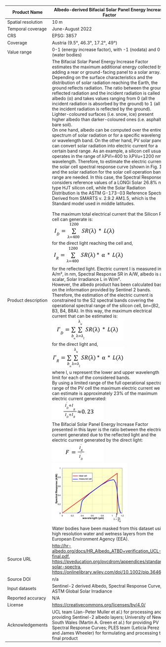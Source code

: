 |Product Name| Albedo-derived Bifacial Solar Panel Energy Increase Factor |
| --- | --- |
| Spatial resolution | 10 m |
| Temporal coverage | June-August 2022 |
| CRS | EPSG: 3857 |
| Coverage | Austria (9.5°, 46.3°, 17.2°, 49°) |
| Value range | 0-1 (energy increase factor), with -1 (nodata) and 0 (water bodies) |
| Product description | The Bifacial Solar Panel Energy Increase Factor estimates the maximum additional energy collected by adding a rear or ground-facing panel to a solar array. Depending on the surface characteristics and the distribution of solar radiation reaching the Earth, the ground reflects radiation. The ratio between the ground reflected radiation and the incident radiation is called albedo (α) and takes values ranging from 0 (all the incident radiation is absorbed by the ground) to 1 (all the incident radiation is reflected by the ground). Lighter-coloured surfaces (i.e. snow, ice) present higher albedo than darker-coloured ones (i.e. asphalt, bare soil).<br/>On one hand, albedo can be computed over the entire spectrum of solar radiation or for a specific wavelength or wavelength band. On the other hand, PV solar panels can convert solar radiation into electric current for a certain band range. As an example, a silicon cell usually operates in the range of λPVl=400 to λPVu=1200 nm wavelength. Therefore, to estimate the electric current, the solar cell spectral response curve (shown in Fig. 1) and the solar radiation for the solar cell operation band range are needed. In this case, the Spectral Response considers reference values of a LONGi Solar 26.8% n-type HJT silicon cell, while the Solar Radiation Distribution is the ASTM G-173-03 Reference Spectra Derived from SMARTS v. 2.9.2 AM1.5, which is the Standard model used in middle latitudes.<br/><br/>The maximum total electrical current that the Silicon PV cell can generate is:<br/>![](https://raw.githubusercontent.com/eurodatacube/eodash-assets/main/collections/gtif-datainfo/albedo_formula1.png)<br/>for the direct light reaching the cell and,<br/>![](https://raw.githubusercontent.com/eurodatacube/eodash-assets/main/collections/gtif-datainfo/albedo_formula2.png)<br/> for the reflected light. Electric current I is measured in A/m²,  in nm, Spectral Response SR in A/W, albedo is a scalar, Solar Irradiance L in W/m².<br/>However, the albedo product has been calculated based on the information provided by Sentinel 2 bands. Therefore, the estimation of the electric current is constrained to the S2 spectral bands covering the operational spectral range of the silicon cell, bn={B2, B3, B4, B8A}. In this way, the maximum electrical current that can be estimated is:<br/>![](https://raw.githubusercontent.com/eurodatacube/eodash-assets/main/collections/gtif-datainfo/albedo_formula3.png)<br/> for the direct light and,<br/>![](https://raw.githubusercontent.com/eurodatacube/eodash-assets/main/collections/gtif-datainfo/albedo_formula4.png) <br/> where l, u represent the lower and upper wavelength limit for each of the considered bands.<br/> By using a limited range of the full operational spectral range of the PV cell the maximum electric current we can estimate is approximately 23% of the maximum electric current generated:<br/>![](https://raw.githubusercontent.com/eurodatacube/eodash-assets/main/collections/gtif-datainfo/albedo_formula5.png)<br/>The Bifacial Solar Panel Energy Increase Factor presented in this layer is the ratio between the electric current generated due to the reflected light and the electric current generated by the direct light:<br/>![](https://raw.githubusercontent.com/eurodatacube/eodash-assets/main/collections/gtif-datainfo/albedo_formula6.png)<br/>![](https://raw.githubusercontent.com/eurodatacube/eodash-assets/main/collections/gtif-datainfo/albedo_figure1.png)<br/>Water bodies have been masked from this dataset using high resolution water and wetness layers from the European Environment Agency (EEA). |
| Source URL | http://hr-albedo.org/docs/HR_Albedo_ATBD+verification_UCL-final.pdf, https://pveducation.org/pvcdrom/appendices/standard-solar-spectra, https://onlinelibrary.wiley.com/doi/10.1002/pip.3646 |
| Source DOI | n/a |
| Input datasets |Sentinel-2 derived Albedo, Spectral Response Curve, ASTM Global Solar Irradiance |
| Reported accuracy | N/A |
| License | https://creativecommons.org/licenses/by/4.0/ |
| Acknowledgements | UCL team (Jan-Peter Muller et al.) for processing and providing Sentinel-2 albedo layers; University of New South Wales (Martin A. Green et al.) for providing PV Spectral Response Curves; PLES team (Leticia Perez and James Wheeler) for formulating and processing the final product|
